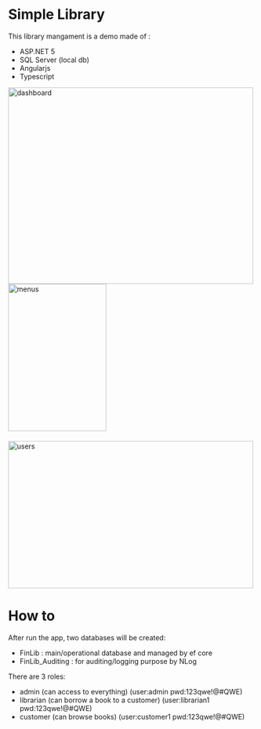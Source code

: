 # Simple Library

This library mangament is a demo made of :

* ASP.NET 5
* SQL Server (local db)  
* Angularjs
* Typescript

<img src="https://d.img.vision/mgh/dashboard.png" align="left"
     alt="dashboard" width="500" height="400">
          
<img src="https://d.img.vision/mgh/menus.png" align="left"
     alt="menus" width="200" height="300">
                            
<img src="https://d.img.vision/mgh/users.png" style="margin-top:20px"
     alt="users" width="500" height="300">

# How to

After run the app, two databases will be created:

* FinLib : main/operational database and managed by ef core
* FinLib_Auditing : for auditing/logging purpose by NLog

There are 3 roles:

* admin (can access to everything) (user:admin pwd:123qwe!@#QWE)
* librarian (can borrow a book to a customer) (user:librarian1 pwd:123qwe!@#QWE)
* customer (can browse books) (user:customer1 pwd:123qwe!@#QWE)
